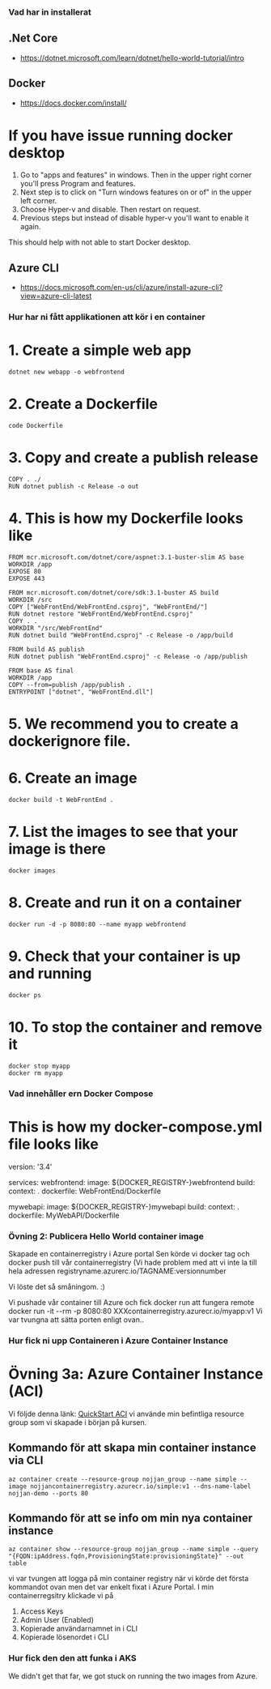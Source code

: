 ### Vad har in installerat
## .Net Core
  - https://dotnet.microsoft.com/learn/dotnet/hello-world-tutorial/intro
 
## Docker
  - https://docs.docker.com/install/
  # If you have issue running docker desktop

  1. Go to "apps and features" in windows. Then in the upper right corner you'll press Program and features.
  2. Next step is to click on "Turn windows features on or of" in the upper left corner. 
  3. Choose Hyper-v and disable. Then restart on request. 
  4. Previous steps but instead of disable hyper-v you'll want to enable it again.
  
  This should help with not able to start Docker desktop.
  
 ## Azure CLI
  - https://docs.microsoft.com/en-us/cli/azure/install-azure-cli?view=azure-cli-latest
  
### Hur har ni fått applikationen att kör i en container
  # 1. Create a simple web app
    dotnet new webapp -o webfrontend
 
  # 2. Create a Dockerfile
    code Dockerfile
  
  # 3. Copy and create a publish release
    COPY . ./
    RUN dotnet publish -c Release -o out
 
  # 4. This is how my Dockerfile looks like
    
    FROM mcr.microsoft.com/dotnet/core/aspnet:3.1-buster-slim AS base
    WORKDIR /app
    EXPOSE 80
    EXPOSE 443

    FROM mcr.microsoft.com/dotnet/core/sdk:3.1-buster AS build
    WORKDIR /src
    COPY ["WebFrontEnd/WebFrontEnd.csproj", "WebFrontEnd/"]
    RUN dotnet restore "WebFrontEnd/WebFrontEnd.csproj"
    COPY . .
    WORKDIR "/src/WebFrontEnd"
    RUN dotnet build "WebFrontEnd.csproj" -c Release -o /app/build

    FROM build AS publish
    RUN dotnet publish "WebFrontEnd.csproj" -c Release -o /app/publish

    FROM base AS final
    WORKDIR /app
    COPY --from=publish /app/publish .
    ENTRYPOINT ["dotnet", "WebFrontEnd.dll"]

  # 5. We recommend you to create a dockerignore file.
  
  # 6. Create an image
    docker build -t WebFrontEnd .
  
  # 7. List the images to see that your image is there
    docker images
  
  # 8. Create and run it on a container
    docker run -d -p 8080:80 --name myapp webfrontend
  
  # 9. Check that your container is up and running
    docker ps 
  
  # 10. To stop the container and remove it
    docker stop myapp
    docker rm myapp

### Vad innehåller ern Docker Compose
# This is how my docker-compose.yml file looks like
version: '3.4'

services:
  webfrontend:
    image: ${DOCKER_REGISTRY-}webfrontend
    build:
      context: .
      dockerfile: WebFrontEnd/Dockerfile

  mywebapi:
    image: ${DOCKER_REGISTRY-}mywebapi
    build:
      context: .
      dockerfile: MyWebAPI/Dockerfile

### Övning 2: Publicera Hello World container image

Skapade en containerregistry i Azure portal
Sen körde vi docker tag och docker push till vår containerregistry
(Vi hade problem med att vi inte la till hela adressen registryname.azurerc.io/TAGNAME:versionnumber

Vi löste det så småningom. :)

Vi pushade vår container till Azure och fick docker run att fungera remote
docker run -it --rm -p 8080:80 XXXcontainerregistry.azurecr.io/myapp:v1
Vi var tvungna att sätta porten enligt ovan..      
### Hur fick ni upp Containeren i Azure Container Instance

# Övning 3a: Azure Container Instance (ACI)

Vi följde denna länk: [QuickStart ACI](https://docs.microsoft.com/en-us/azure/container-instances/container-instances-quickstart)
vi använde min befintliga resource group som vi skapade i början på kursen.

## Kommando för att skapa min container instance via CLI
`az container create --resource-group nojjan_group --name simple --image nojjancontainerregistry.azurecr.io/simple:v1 --dns-name-label nojjan-demo --ports 80`

## Kommando för att se info om min nya container instance
`az container show --resource-group nojjan_group --name simple --query "{FQDN:ipAddress.fqdn,ProvisioningState:provisioningState}" --out table`

vi var tvungen att logga på min container registry när vi körde det första kommandot ovan men det var enkelt fixat i Azure Portal. I min containerregsitry klickade vi på 
1. Access Keys
2. Admin User (Enabled)
3. Kopierade användarnamnet in i CLI
4. Kopierade lösenordet i CLI

### Hur fick den den att funka i AKS
We didn't get that far, we got stuck on running the two images from Azure.








